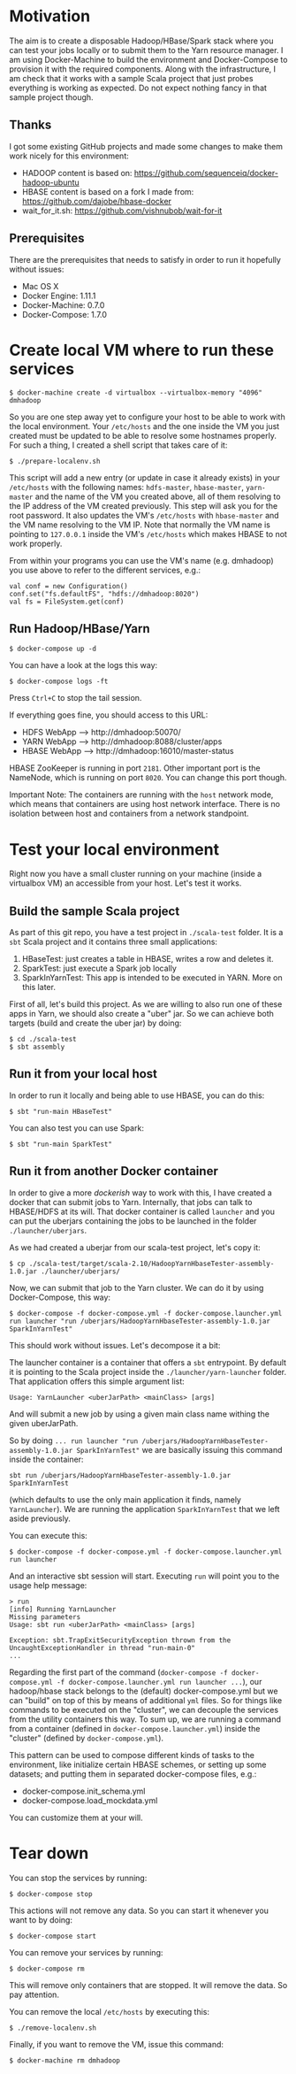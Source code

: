 Motivation
==========

The aim is to create a disposable Hadoop/HBase/Spark stack where you can test your jobs locally or to submit them to the Yarn resource manager. I am using Docker-Machine to build the environment and Docker-Compose to provision it with the required components. Along with the infrastructure, I am check that it works with a sample Scala project that just probes everything is working as expected. Do not expect nothing fancy in that sample project though.

Thanks
------

I got some existing GitHub projects and made some changes to make them work nicely for this environment:

- HADOOP content is based on: https://github.com/sequenceiq/docker-hadoop-ubuntu
- HBASE content is based on a fork I made from: https://github.com/dajobe/hbase-docker
- wait_for_it.sh: https://github.com/vishnubob/wait-for-it  

Prerequisites
-------------

There are the prerequisites that needs to satisfy in order to run it hopefully without issues:

- Mac OS X
- Docker Engine: 1.11.1
- Docker-Machine: 0.7.0
- Docker-Compose: 1.7.0

Create local VM where to run these services
===========================================

    $ docker-machine create -d virtualbox --virtualbox-memory "4096" dmhadoop


So you are one step away yet to configure your host to be able to work with the local environment. Your `/etc/hosts` and the one inside the VM you just created must be updated to be able to resolve some hostnames properly. For such a thing, I created a shell script that takes care of it:

    $ ./prepare-localenv.sh

This script will add a new entry (or update in case it already exists) in your `/etc/hosts` with the following names: `hdfs-master`, `hbase-master`, `yarn-master` and the name of the VM you created above, all of them resolving to the IP address of the VM created previously. This step will ask you for the root password. It also updates the VM's `/etc/hosts` with `hbase-master` and the VM name resolving to the VM IP. Note that normally the VM name is pointing to `127.0.0.1` inside the VM's `/etc/hosts` which makes HBASE to not work properly.

From within your programs you can use the VM's name (e.g. dmhadoop) you use above to refer to the different services, e.g.:

    val conf = new Configuration()
    conf.set("fs.defaultFS", "hdfs://dmhadoop:8020")
    val fs = FileSystem.get(conf)


Run Hadoop/HBase/Yarn
---------------------

    $ docker-compose up -d

You can have a look at the logs this way:

    $ docker-compose logs -ft

Press `Ctrl+C` to stop the tail session.

If everything goes fine, you should access to this URL:

- HDFS WebApp —> http://dmhadoop:50070/
- YARN WebApp —> http://dmhadoop:8088/cluster/apps
- HBASE WebApp —> http://dmhadoop:16010/master-status


HBASE ZooKeeper is running in port `2181`.
Other important port is the NameNode, which is running on port `8020`. You can change this port though.

Important Note: The containers are running with the `host` network mode, which means that containers are using host network interface. There is no isolation between host and containers from a network standpoint.

Test your local environment
===========================

Right now you have a small cluster running on your machine (inside a virtualbox VM) an accessible from your host. Let's test it works.

Build the sample Scala project
------------------------------

As part of this git repo, you have a test project in `./scala-test` folder. It is a `sbt` Scala project and it contains three small applications:

1. HBaseTest: just creates a table in HBASE, writes a row and deletes it.
2. SparkTest: just execute a Spark job locally
3. SparkInYarnTest: This app is intended to be executed in YARN. More on this later.

First of all, let's build this project. As we are willing to also run one of these apps in Yarn, we should also create a "uber" jar. So we can achieve both targets (build and create the uber jar) by doing:

    $ cd ./scala-test
    $ sbt assembly


Run it from your local host
---------------------------

In order to run it locally and being able to use HBASE, you can do this:

    $ sbt "run-main HBaseTest"

You can also test you can use Spark:

    $ sbt "run-main SparkTest"

Run it from another Docker container
------------------------------------

In order to give a more _dockerish_ way to work with this, I have created a docker that can submit jobs to Yarn. Internally, that jobs can talk to HBASE/HDFS at its will. That docker container is called `launcher` and you can put the uberjars containing the jobs to be launched in the folder `./launcher/uberjars`.

As we had created a uberjar from our scala-test project, let's copy it:

    $ cp ./scala-test/target/scala-2.10/HadoopYarnHbaseTester-assembly-1.0.jar ./launcher/uberjars/


Now, we can submit that job to the Yarn cluster. We can do it by using Docker-Compose, this way:

    $ docker-compose -f docker-compose.yml -f docker-compose.launcher.yml run launcher "run /uberjars/HadoopYarnHbaseTester-assembly-1.0.jar SparkInYarnTest"

This should work without issues. Let's decompose it a bit:

The launcher container is a container that offers a `sbt` entrypoint. By default it is pointing to the Scala project inside the `./launcher/yarn-launcher` folder. That application offers this simple argument list:

    Usage: YarnLauncher <uberJarPath> <mainClass> [args]

And will submit a new job by using a given main class name withing the given uberJarPath.

So by doing `... run launcher "run /uberjars/HadoopYarnHbaseTester-assembly-1.0.jar SparkInYarnTest"` we are basically issuing this command inside the container:

    sbt run /uberjars/HadoopYarnHbaseTester-assembly-1.0.jar SparkInYarnTest

(which defaults to use the only main application it finds, namely `YarnLauncher`). We are running the application `SparkInYarnTest` that we left aside previously.  

You can execute this:

    $ docker-compose -f docker-compose.yml -f docker-compose.launcher.yml run launcher

And an interactive sbt session will start. Executing `run` will point you to the usage help message:

    > run
    [info] Running YarnLauncher
    Missing parameters
    Usage: sbt run <uberJarPath> <mainClass> [args]

    Exception: sbt.TrapExitSecurityException thrown from the UncaughtExceptionHandler in thread "run-main-0"
    ...

Regarding the first part of the command (`docker-compose -f docker-compose.yml -f docker-compose.launcher.yml run launcher ...`), our hadoop/hbase stack belongs to the (default) docker-compose.yml but we can "build" on top of this by means of additional `yml` files. So for things like commands to be executed on the "cluster", we can decouple the services from the utility containers this way.
To sum up, we are running a command from a container (defined in `docker-compose.launcher.yml`) inside the "cluster" (defined by `docker-compose.yml`).

This pattern can be used to compose different kinds of tasks to the environment, like initialize certain HBASE schemes, or setting up some datasets; and putting them in separated docker-compose files, e.g.:

- docker-compose.init_schema.yml
- docker-compose.load_mockdata.yml

You can customize them at your will.

Tear down
=========

You can stop the services by running:

    $ docker-compose stop

This actions will not remove any data. So you can start it whenever you want to by doing:

    $ docker-compose start


You can remove your services by running:

    $ docker-compose rm

This will remove only containers that are stopped. It will remove the data. So pay attention.

You can remove the local `/etc/hosts` by executing this:

    $ ./remove-localenv.sh

Finally, if you want to remove the VM, issue this command:

    $ docker-machine rm dmhadoop
